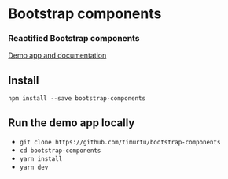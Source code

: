 # Bootstrap components

### Reactified Bootstrap components

[Demo app and documentation](http://getbootstrapcomponents.tk/)

## Install
```
npm install --save bootstrap-components
```

## Run the demo app locally
- `git clone https://github.com/timurtu/bootstrap-components`
- `cd bootstrap-components`
- `yarn install`
- `yarn dev`
